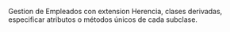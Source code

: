 Gestion de Empleados con extension Herencia, clases derivadas, especificar atributos o métodos únicos de cada subclase.
